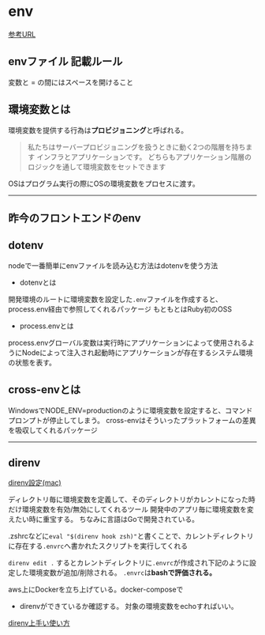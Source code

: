# env

[参考URL](https://gist.github.com/kenmori/ef48f09e9f1bfb30fe34cc11db0031d6)

## envファイル 記載ルール

変数と = の間にはスペースを開けること

## 環境変数とは

環境変数を提供する行為は**プロビジョニング**と呼ばれる。
>私たちはサーバープロビジョニングを扱うときに動く2つの階層を持ちます インフラとアプリケーションです。 どちらもアプリケーション階層のロジックを通して環境変数をセットできます

OSはプログラム実行の際にOSの環境変数をプロセスに渡す。

---

## 昨今のフロントエンドのenv


## dotenv

nodeで一番簡単にenvファイルを読み込む方法はdotenvを使う方法

- dotenvとは

開発環境のルートに環境変数を設定した`.env`ファイルを作成すると、process.env経由で参照してくれるパッケージ
もともとはRuby初のOSS

- process.envとは

process.envグローバル変数は実行時にアプリケーションによって使用されるようにNodeによって注入され起動時にアプリケーションが存在するシステム環境の状態を表す。

## cross-envとは

WindowsでNODE_ENV=productionのように環境変数を設定すると、コマンドプロンプトが停止してしまう。
cross-envはそういったプラットフォームの差異を吸収してくれるパッケージ

---


## direnv

[direnv設定(mac)](https://dev.classmethod.jp/articles/direnv/)

ディレクトリ毎に環境変数を定義して、そのディレクトリがカレントになった時だけ環境変数を有効/無効にしてくれるツール
開発中のアプリ毎に環境変数を変えたい時に重宝する。
ちなみに言語はGoで開発されている。

.zshrcなどに`eval "$(direnv hook zsh)"`と書くことで、カレントディレクトリに存在する`.envrc`へ書かれたスクリプトを実行してくれる


`direnv edit .`
するとカレントディレクトリに`.envrc`が作成され下記のように設定した環境変数が追加/削除される。
`.envrc`は**bashで評価される。**

aws上にDockerを立ち上げている。docker-composeで

- direnvができているか確認する。
対象の環境変数をechoすればいい。

[direnv上手い使い方](https://eidera.com/blog/2018/12/28/direnv_alias/)